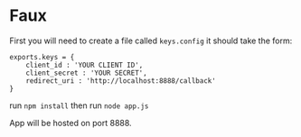 # Faux

First you will need to create a file called `keys.config` it should take the form:

```
exports.keys = {
	client_id : 'YOUR CLIENT ID',
	client_secret : 'YOUR SECRET', 
	redirect_uri : 'http://localhost:8888/callback' 
}
```

run `npm install`
then run `node app.js`

App will be hosted on port 8888.
